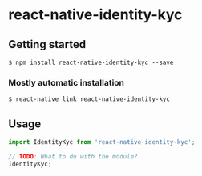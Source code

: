 # react-native-identity-kyc

## Getting started

`$ npm install react-native-identity-kyc --save`

### Mostly automatic installation

`$ react-native link react-native-identity-kyc`

## Usage
```javascript
import IdentityKyc from 'react-native-identity-kyc';

// TODO: What to do with the module?
IdentityKyc;
```
